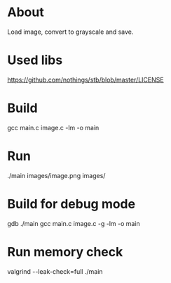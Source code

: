 # About
Load image, convert to grayscale and save.

# Used libs
https://github.com/nothings/stb/blob/master/LICENSE
# Build
gcc main.c image.c -lm -o main

# Run
./main images/image.png images/

# Build for debug mode
gdb ./main
gcc main.c image.c -g -lm -o main 

# Run memory check
valgrind --leak-check=full ./main